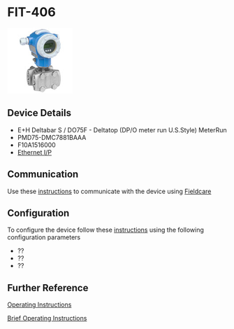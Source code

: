 # FIT-406

![](../images/device_images/deltabar_s.jpg)

## Device Details
+ E+H Deltabar S / DO75F - Deltatop (DP/O meter run U.S.Style) MeterRun
+ PMD75-DMC7881BAAA
+ F10A1516000
+ [Ethernet I/P](../indexes/index_devices_ip.md)

## Communication
Use these [instructions](../protocols/ethernet_ip.md) to communicate with the device using [Fieldcare](../fieldcare/fieldcare.md)

## Configuration
To configure the device follow these [instructions](../commissioning_instructions/deltabar_s_ethernet_ip.md) using the following configuration parameters

+ ??
+ ??
+ ??

## Further Reference
[Operating Instructions](../manuals/deltabar_s_operating_ethernet_ip.pdf)

[Brief Operating Instructions](../manuals/deltabar_s_brief_ethernet_ip.pdf)
